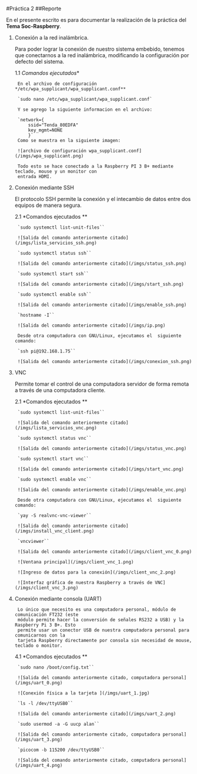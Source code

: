 #Práctica 2
##Reporte

En el presente escrito es para documentar la realización de la práctica del **Tema Soc-Raspberry**.

1. Conexión a la red inalámbrica.

	Para poder lograr la conexión de nuestro sistema embebido, tenemos que conectarnos a la red
	inalámbrica, modificando la configuración por defecto del sistema.

	1.1 *Comandos ejecutados**

		En el archivo de configuración */etc/wpa_supplicant/wpa_supplicant.conf**

		`sudo nano /etc/wpa_supplicant/wpa_supplicant.conf`

		Y se agrego la siguiente informacion en el archivo:

		`network={
			ssid="Tenda_80EDFA"
			key_mgmt=NONE
			}`
		Como se muestra en la siguiente imagen:

		![archivo de configuración wpa_supplicant.conf](/imgs/wpa_supplicant.png)

		Todo esto se hace conectado a la Raspberry PI 3 B+ mediante teclado, mouse y un monitor con
		entrada HDMI.

2. Conexión mediante SSH

	El protocolo SSH permite la conexión y el intecambio de datos entre dos equipos de manera segura.

	2.1 *Comandos ejecutados **

		`sudo systemctl list-unit-files``

		![Salida del comando anteriormente citado](/imgs/lista_servicios_ssh.png)

		`sudo systemctl status ssh``

		![Salida del comando anteriormente citado](/imgs/status_ssh.png)

		`sudo systemctl start ssh``

		![Salida del comando anteriormente citado](/imgs/start_ssh.png)

		`sudo systemctl enable ssh``

		![Salida del comando anteriormente citado](/imgs/enable_ssh.png)

		`hostname -I``

		![Salida del comando anteriormente citado](/imgs/ip.png)

		Desde otra computadora con GNU/Linux, ejecutamos el  siguiente comando:

		`ssh pi@192.168.1.75``

		![Salida del comando anteriormente citado](/imgs/conexion_ssh.png)

3. VNC

	Permite tomar el control de una computadora servidor de forma remota a través de una computadora cliente.

	2.1 *Comandos ejecutados **

		`sudo systemctl list-unit-files``

		![Salida del comando anteriormente citado](/imgs/lista_servicios_vnc.png)

		`sudo systemctl status vnc``

		![Salida del comando anteriormente citado](/imgs/status_vnc.png)

		`sudo systemctl start vnc``

		![Salida del comando anteriormente citado](/imgs/start_vnc.png)

		`sudo systemctl enable vnc``

		![Salida del comando anteriormente citado](/imgs/enable_vnc.png)

		Desde otra computadora con GNU/Linux, ejecutamos el  siguiente comando:

		`yay -S realvnc-vnc-viewer``

		![Salida del comando anteriormente citado](/imgs/install_vnc_client.png)

		`vncviewer``

		![Salida del comando anteriormente citado](/imgs/client_vnc_0.png)

		![Ventana principal](/imgs/client_vnc_1.png)

		![Ingreso de datos para la conexión](/imgs/client_vnc_2.png)

		![Interfaz gráfica de nuestra Raspberry a través de VNC](/imgs/client_vnc_3.png)

4. Conexión mediante consola (UART)

		Lo único que necesito es una computadora personal, módulo de comunicación FT232 (este
		módulo permite hacer la conversión de señales RS232 a USB) y la Raspberry Pi 3 B+. Esto
		permite usar un conector USB de nuestra computadora personal para comunicarnos con la
		tarjeta Raspberry directamente por consola sin necesidad de mouse, teclado o monitor.

	4.1 *Comandos ejecutados **

		`sudo nano /boot/config.txt``

		![Salida del comando anteriormente citado, computadora personal](/imgs/uart_0.png)

		![Conexión física a la tarjeta ](/imgs/uart_1.jpg)

		`ls -l /dev/ttyUSB0``

		![Salida del comando anteriormente citado](/imgs/uart_2.png)

		`sudo usermod -a -G uucp alan``

		![Salida del comando anteriormente citado, computadora personal](/imgs/uart_3.png)

		`picocom -b 115200 /dev/ttyUSB0``

		![Salida del comando anteriormente citado, computadora personal](/imgs/uart_4.png)
